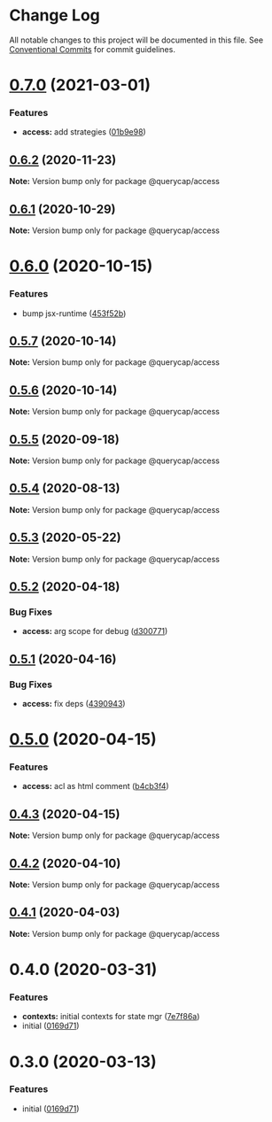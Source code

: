 # Change Log

All notable changes to this project will be documented in this file.
See [Conventional Commits](https://conventionalcommits.org) for commit guidelines.

# [0.7.0](https://github.com/querycap/webappkit/compare/@querycap/access@0.6.2...@querycap/access@0.7.0) (2021-03-01)

### Features

- **access:** add strategies ([01b9e98](https://github.com/querycap/webappkit/commit/01b9e986f661f48e2ababc2f27e38bce09e46944))

## [0.6.2](https://github.com/querycap/webappkit/compare/@querycap/access@0.6.1...@querycap/access@0.6.2) (2020-11-23)

**Note:** Version bump only for package @querycap/access

## [0.6.1](https://github.com/querycap/webappkit/compare/@querycap/access@0.6.0...@querycap/access@0.6.1) (2020-10-29)

**Note:** Version bump only for package @querycap/access

# [0.6.0](https://github.com/querycap/webappkit/compare/@querycap/access@0.5.7...@querycap/access@0.6.0) (2020-10-15)

### Features

- bump jsx-runtime ([453f52b](https://github.com/querycap/webappkit/commit/453f52b4a7b0e0f987de76da08c9bbb4d39802f8))

## [0.5.7](https://github.com/querycap/webappkit/compare/@querycap/access@0.5.6...@querycap/access@0.5.7) (2020-10-14)

**Note:** Version bump only for package @querycap/access

## [0.5.6](https://github.com/querycap/webappkit/compare/@querycap/access@0.5.5...@querycap/access@0.5.6) (2020-10-14)

**Note:** Version bump only for package @querycap/access

## [0.5.5](https://github.com/querycap/webappkit/compare/@querycap/access@0.5.4...@querycap/access@0.5.5) (2020-09-18)

**Note:** Version bump only for package @querycap/access

## [0.5.4](https://github.com/querycap/webappkit/compare/@querycap/access@0.5.3...@querycap/access@0.5.4) (2020-08-13)

**Note:** Version bump only for package @querycap/access

## [0.5.3](https://github.com/querycap/webappkit/compare/@querycap/access@0.5.2...@querycap/access@0.5.3) (2020-05-22)

**Note:** Version bump only for package @querycap/access

## [0.5.2](https://github.com/querycap/webappkit/compare/@querycap/access@0.5.1...@querycap/access@0.5.2) (2020-04-18)

### Bug Fixes

- **access:** arg scope for debug ([d300771](https://github.com/querycap/webappkit/commit/d300771092b34600d01b76a11e8f07e72111bc12))

## [0.5.1](https://github.com/querycap/webappkit/compare/@querycap/access@0.5.0...@querycap/access@0.5.1) (2020-04-16)

### Bug Fixes

- **access:** fix deps ([4390943](https://github.com/querycap/webappkit/commit/4390943f5fe9ccf8c0579fd8c5f1823b420eb1cf))

# [0.5.0](https://github.com/querycap/webappkit/compare/@querycap/access@0.4.3...@querycap/access@0.5.0) (2020-04-15)

### Features

- **access:** acl as html comment ([b4cb3f4](https://github.com/querycap/webappkit/commit/b4cb3f40ba3056b617904eea37491706fd34f2d7))

## [0.4.3](https://github.com/querycap/webappkit/compare/@querycap/access@0.4.2...@querycap/access@0.4.3) (2020-04-15)

**Note:** Version bump only for package @querycap/access

## [0.4.2](https://github.com/querycap/webappkit/compare/@querycap/access@0.4.1...@querycap/access@0.4.2) (2020-04-10)

**Note:** Version bump only for package @querycap/access

## [0.4.1](https://github.com/querycap/webappkit/compare/@querycap/access@0.4.0...@querycap/access@0.4.1) (2020-04-03)

**Note:** Version bump only for package @querycap/access

# 0.4.0 (2020-03-31)

### Features

- **contexts:** initial contexts for state mgr ([7e7f86a](https://github.com/querycap/webappkit/commit/7e7f86a7ec61375cb8f3d618468d0772305c9a48))
- initial ([0169d71](https://github.com/querycap/webappkit/commit/0169d7105336e71af8f7b32544ae49e29706b189))

# 0.3.0 (2020-03-13)

### Features

- initial ([0169d71](https://github.com/querycap/webappkit/commit/0169d7105336e71af8f7b32544ae49e29706b189))

